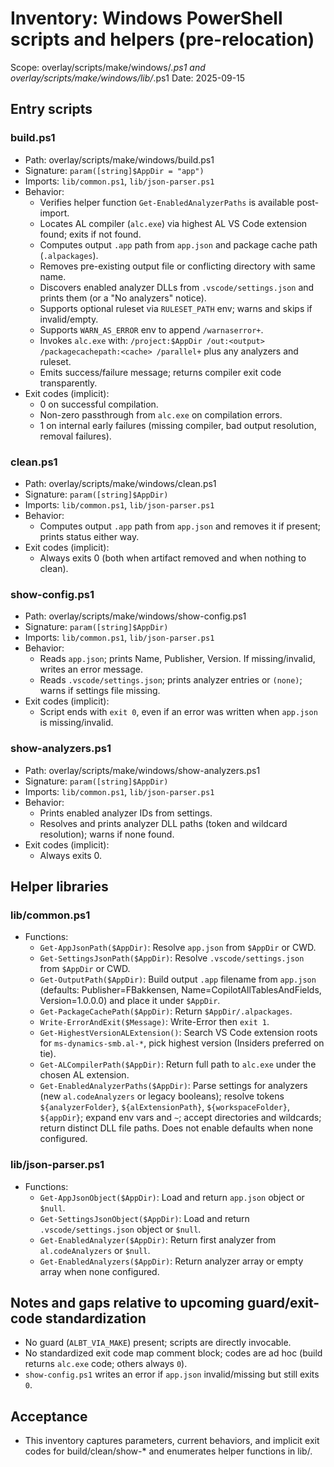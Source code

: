 # Inventory: Windows PowerShell scripts and helpers (pre-relocation)

Scope: overlay/scripts/make/windows/*.ps1 and overlay/scripts/make/windows/lib/*.ps1
Date: 2025-09-15

## Entry scripts

### build.ps1
- Path: overlay/scripts/make/windows/build.ps1
- Signature: `param([string]$AppDir = "app")`
- Imports: `lib/common.ps1`, `lib/json-parser.ps1`
- Behavior:
  - Verifies helper function `Get-EnabledAnalyzerPaths` is available post-import.
  - Locates AL compiler (`alc.exe`) via highest AL VS Code extension found; exits if not found.
  - Computes output `.app` path from `app.json` and package cache path (`.alpackages`).
  - Removes pre-existing output file or conflicting directory with same name.
  - Discovers enabled analyzer DLLs from `.vscode/settings.json` and prints them (or a "No analyzers" notice).
  - Supports optional ruleset via `RULESET_PATH` env; warns and skips if invalid/empty.
  - Supports `WARN_AS_ERROR` env to append `/warnaserror+`.
  - Invokes `alc.exe` with: `/project:$AppDir /out:<output> /packagecachepath:<cache> /parallel+` plus any analyzers and ruleset.
  - Emits success/failure message; returns compiler exit code transparently.
- Exit codes (implicit):
  - 0 on successful compilation.
  - Non-zero passthrough from `alc.exe` on compilation errors.
  - 1 on internal early failures (missing compiler, bad output resolution, removal failures).

### clean.ps1
- Path: overlay/scripts/make/windows/clean.ps1
- Signature: `param([string]$AppDir)`
- Imports: `lib/common.ps1`, `lib/json-parser.ps1`
- Behavior:
  - Computes output `.app` path from `app.json` and removes it if present; prints status either way.
- Exit codes (implicit):
  - Always exits 0 (both when artifact removed and when nothing to clean).

### show-config.ps1
- Path: overlay/scripts/make/windows/show-config.ps1
- Signature: `param([string]$AppDir)`
- Imports: `lib/common.ps1`, `lib/json-parser.ps1`
- Behavior:
  - Reads `app.json`; prints Name, Publisher, Version. If missing/invalid, writes an error message.
  - Reads `.vscode/settings.json`; prints analyzer entries or `(none)`; warns if settings file missing.
- Exit codes (implicit):
  - Script ends with `exit 0`, even if an error was written when `app.json` is missing/invalid.

### show-analyzers.ps1
- Path: overlay/scripts/make/windows/show-analyzers.ps1
- Signature: `param([string]$AppDir)`
- Imports: `lib/common.ps1`, `lib/json-parser.ps1`
- Behavior:
  - Prints enabled analyzer IDs from settings.
  - Resolves and prints analyzer DLL paths (token and wildcard resolution); warns if none found.
- Exit codes (implicit):
  - Always exits 0.

## Helper libraries

### lib/common.ps1
- Functions:
  - `Get-AppJsonPath($AppDir)`: Resolve `app.json` from `$AppDir` or CWD.
  - `Get-SettingsJsonPath($AppDir)`: Resolve `.vscode/settings.json` from `$AppDir` or CWD.
  - `Get-OutputPath($AppDir)`: Build output `.app` filename from `app.json` (defaults: Publisher=FBakkensen, Name=CopilotAllTablesAndFields, Version=1.0.0.0) and place it under `$AppDir`.
  - `Get-PackageCachePath($AppDir)`: Return `$AppDir/.alpackages`.
  - `Write-ErrorAndExit($Message)`: Write-Error then `exit 1`.
  - `Get-HighestVersionALExtension()`: Search VS Code extension roots for `ms-dynamics-smb.al-*`, pick highest version (Insiders preferred on tie).
  - `Get-ALCompilerPath($AppDir)`: Return full path to `alc.exe` under the chosen AL extension.
  - `Get-EnabledAnalyzerPaths($AppDir)`: Parse settings for analyzers (new `al.codeAnalyzers` or legacy booleans); resolve tokens `${analyzerFolder}`, `${alExtensionPath}`, `${workspaceFolder}`, `${appDir}`; expand env vars and `~`; accept directories and wildcards; return distinct DLL file paths. Does not enable defaults when none configured.

### lib/json-parser.ps1
- Functions:
  - `Get-AppJsonObject($AppDir)`: Load and return `app.json` object or `$null`.
  - `Get-SettingsJsonObject($AppDir)`: Load and return `.vscode/settings.json` object or `$null`.
  - `Get-EnabledAnalyzer($AppDir)`: Return first analyzer from `al.codeAnalyzers` or `$null`.
  - `Get-EnabledAnalyzers($AppDir)`: Return analyzer array or empty array when none configured.

## Notes and gaps relative to upcoming guard/exit-code standardization
- No guard (`ALBT_VIA_MAKE`) present; scripts are directly invocable.
- No standardized exit code map comment block; codes are ad hoc (build returns `alc.exe` code; others always `0`).
- `show-config.ps1` writes an error if `app.json` invalid/missing but still exits `0`.

## Acceptance
- This inventory captures parameters, current behaviors, and implicit exit codes for build/clean/show-* and enumerates helper functions in lib/.
